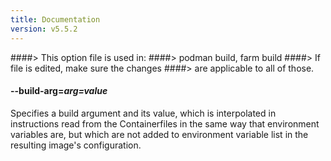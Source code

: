 ```yaml
---
title: Documentation
version: v5.5.2
---
```


####> This option file is used in:
####>   podman build, farm build
####> If file is edited, make sure the changes
####> are applicable to all of those.
#### **--build-arg**=*arg=value*

Specifies a build argument and its value, which is interpolated in
instructions read from the Containerfiles in the same way that environment variables are, but which are not added to environment variable list in the resulting image's configuration.
